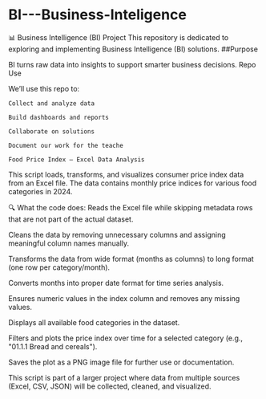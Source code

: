 # BI---Business-Inteligence
📊 Business Intelligence (BI) Project  This repository is dedicated to exploring and implementing Business Intelligence (BI) solutions.
##Purpose

BI turns raw data into insights to support smarter business decisions.
Repo Use

We’ll use this repo to:

    Collect and analyze data

    Build dashboards and reports

    Collaborate on solutions

    Document our work for the teache

    Food Price Index – Excel Data Analysis
This script loads, transforms, and visualizes consumer price index data from an Excel file. The data contains monthly price indices for various food categories in 2024.

🔍 What the code does:
Reads the Excel file while skipping metadata rows that are not part of the actual dataset.

Cleans the data by removing unnecessary columns and assigning meaningful column names manually.

Transforms the data from wide format (months as columns) to long format (one row per category/month).

Converts months into proper date format for time series analysis.

Ensures numeric values in the index column and removes any missing values.

Displays all available food categories in the dataset.

Filters and plots the price index over time for a selected category (e.g., "01.1.1 Bread and cereals").

Saves the plot as a PNG image file for further use or documentation.

This script is part of a larger project where data from multiple sources (Excel, CSV, JSON) will be collected, cleaned, and visualized.


